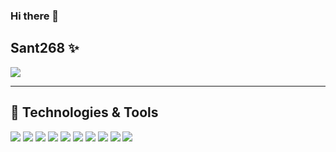 ### Hi there 👋
## Sant268 ✨ 

<a href="https://github.com/Sant268">
  <img align="center" src="https://github-readme-stats.vercel.app/api/top-langs/?username=Sant268&&hide=html,Jupyter%20Notebook&langs_count=7&count_private=true&title_color=ffffff&text_color=c9cacc&icon_color=2bbc8a&bg_color=1d1f21&layout=compact" />
</a>

<!--
**Sant268/Sant268** is a ✨ _special_ ✨ repository because its `README.md` (this file) appears on your GitHub profile.
-->

______________________________________________________________________________________________________________________________________________
## 🔧 Technologies & Tools
![](https://img.shields.io/badge/OS-Linux-informational?style=flat&logo=linux&logoColor=white&color=2bbc8a)
![](https://img.shields.io/badge/Editor-IntelliJ_IDEA-informational?style=flat&logo=intellij-idea&logoColor=white&color=2bbc8a)
![](https://img.shields.io/badge/Code-Python-informational?style=flat&logo=python&logoColor=white&color=2bbc8a)
![](https://img.shields.io/badge/Code-JavaScript-informational?style=flat&logo=javascript&logoColor=white&color=f7df1e)
![](https://img.shields.io/badge/Code-React-informational?style=flat&logo=react&logoColor=white&color=61DAFB)
![](https://img.shields.io/badge/dB-MySQL-informational?style=flat&logo=mysql&logoColor=white&color=4479a1)
![](https://img.shields.io/badge/Code-Golang-informational?style=flat&logo=go&logoColor=white&color=00addb)
![](https://img.shields.io/badge/Code-C++-informational?style=flat&logo=c++&logoColor=white&color=00599C)
![](https://img.shields.io/badge/Code-Vue-informational?style=flat&logo=vue.js&logoColor=white&color=35495E)
![](https://img.shields.io/badge/Shell-Bash-informational?style=flat&logo=gnu-bash&logoColor=white&color=2bbc8a)
